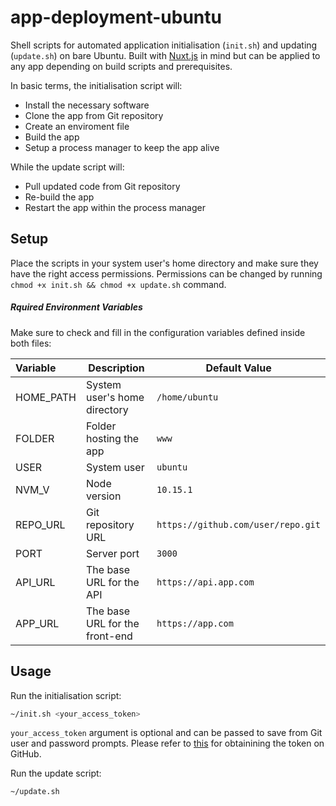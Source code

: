 # app-deployment-ubuntu

Shell scripts for automated application initialisation (`init.sh`) and updating (`update.sh`) on bare Ubuntu. Built with [Nuxt.js](https://nuxtjs.org/) in mind but can be applied to any app depending on build scripts and prerequisites.

In basic terms, the initialisation script will:
* Install the necessary software
* Clone the app from Git repository
* Create an enviroment file
* Build the app
* Setup a process manager to keep the app alive

While the update script will:
* Pull updated code from Git repository
* Re-build the app
* Restart the app within the process manager

## Setup

Place the scripts in your system user's home directory and make sure they have the right access permissions. Permissions can be changed by running `chmod +x init.sh && chmod +x update.sh` command.

##### Rquired Environment Variables

Make sure to check and fill in the configuration variables defined inside both files:

|Variable|Description|Default Value|
|:---|---|---|
|HOME_PATH|System user's home directory|`/home/ubuntu`|
|FOLDER|Folder hosting the app|`www`|
|USER|System user|`ubuntu`|
|NVM_V|Node version|`10.15.1`|
|REPO_URL|Git repository URL|`https://github.com/user/repo.git`|
|PORT|Server port|`3000`|
|API_URL|The base URL for the API|`https://api.app.com`|
|APP_URL|The base URL for the front-end|`https://app.com`|

## Usage

Run the initialisation script:
``` bash
~/init.sh <your_access_token>
```

`your_access_token` argument is optional and can be passed to save from Git user and password prompts. Please refer to [this](https://github.com/settings/tokens) for obtainining the token on GitHub.

Run the update script:
``` bash
~/update.sh 
```